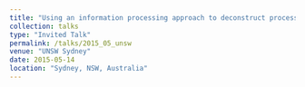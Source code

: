 ```yaml
---
title: "Using an information processing approach to deconstruct processing in the composite face paradigm. "
collection: talks
type: "Invited Talk"
permalink: /talks/2015_05_unsw
venue: "UNSW Sydney"
date: 2015-05-14
location: "Sydney, NSW, Australia"
---
```

